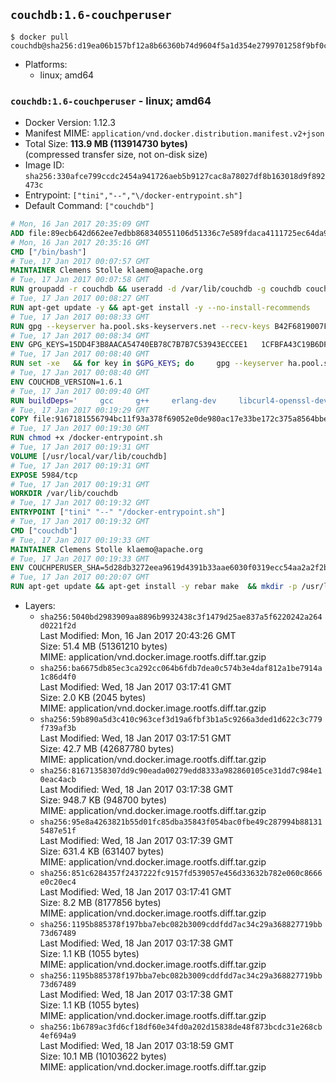 ## `couchdb:1.6-couchperuser`

```console
$ docker pull couchdb@sha256:d19ea06b157bf12a8b66360b74d9604f5a1d354e2799701258f9bf0ca930aa7b
```

-	Platforms:
	-	linux; amd64

### `couchdb:1.6-couchperuser` - linux; amd64

-	Docker Version: 1.12.3
-	Manifest MIME: `application/vnd.docker.distribution.manifest.v2+json`
-	Total Size: **113.9 MB (113914730 bytes)**  
	(compressed transfer size, not on-disk size)
-	Image ID: `sha256:330afce799ccdc2454a941726aeb5b9127cac8a78027df8b163018d9f892473c`
-	Entrypoint: `["tini","--","\/docker-entrypoint.sh"]`
-	Default Command: `["couchdb"]`

```dockerfile
# Mon, 16 Jan 2017 20:35:09 GMT
ADD file:89ecb642d662ee7edbb868340551106d51336c7e589fdaca4111725ec64da957 in / 
# Mon, 16 Jan 2017 20:35:16 GMT
CMD ["/bin/bash"]
# Tue, 17 Jan 2017 00:07:57 GMT
MAINTAINER Clemens Stolle klaemo@apache.org
# Tue, 17 Jan 2017 00:07:58 GMT
RUN groupadd -r couchdb && useradd -d /var/lib/couchdb -g couchdb couchdb
# Tue, 17 Jan 2017 00:08:27 GMT
RUN apt-get update -y && apt-get install -y --no-install-recommends     ca-certificates     curl     erlang-nox     libicu52     libmozjs185-1.0     libnspr4     libnspr4-0d   && rm -rf /var/lib/apt/lists/*
# Tue, 17 Jan 2017 00:08:33 GMT
RUN gpg --keyserver ha.pool.sks-keyservers.net --recv-keys B42F6819007F00F88E364FD4036A9C25BF357DD4   && curl -o /usr/local/bin/gosu -fSL "https://github.com/tianon/gosu/releases/download/1.7/gosu-$(dpkg --print-architecture)"   && curl -o /usr/local/bin/gosu.asc -fSL "https://github.com/tianon/gosu/releases/download/1.7/gosu-$(dpkg --print-architecture).asc"   && gpg --verify /usr/local/bin/gosu.asc   && rm /usr/local/bin/gosu.asc   && chmod +x /usr/local/bin/gosu   && gpg --keyserver ha.pool.sks-keyservers.net --recv-keys 6380DC428747F6C393FEACA59A84159D7001A4E5   && curl -o /usr/local/bin/tini -fSL "https://github.com/krallin/tini/releases/download/v0.9.0/tini"   && curl -o /usr/local/bin/tini.asc -fSL "https://github.com/krallin/tini/releases/download/v0.9.0/tini.asc"   && gpg --verify /usr/local/bin/tini.asc   && rm /usr/local/bin/tini.asc   && chmod +x /usr/local/bin/tini
# Tue, 17 Jan 2017 00:08:34 GMT
ENV GPG_KEYS=15DD4F3B8AACA54740EB78C7B7B7C53943ECCEE1   1CFBFA43C19B6DF4A0CA3934669C02FFDF3CEBA3   25BBBAC113C1BFD5AA594A4C9F96B92930380381   4BFCA2B99BADC6F9F105BEC9C5E32E2D6B065BFB   5D680346FAA3E51B29DBCB681015F68F9DA248BC   7BCCEB868313DDA925DF1805ECA5BCB7BB9656B0   C3F4DFAEAD621E1C94523AEEC376457E61D50B88   D2B17F9DA23C0A10991AF2E3D9EE01E47852AEE4   E0AF0A194D55C84E4A19A801CDB0C0F904F4EE9B
# Tue, 17 Jan 2017 00:08:40 GMT
RUN set -xe   && for key in $GPG_KEYS; do     gpg --keyserver ha.pool.sks-keyservers.net --recv-keys "$key";   done
# Tue, 17 Jan 2017 00:08:40 GMT
ENV COUCHDB_VERSION=1.6.1
# Tue, 17 Jan 2017 00:09:40 GMT
RUN buildDeps='     gcc     g++     erlang-dev     libcurl4-openssl-dev     libicu-dev     libmozjs185-dev     libnspr4-dev     make   '   && apt-get update && apt-get install -y --no-install-recommends $buildDeps   && curl -fSL http://apache.osuosl.org/couchdb/source/$COUCHDB_VERSION/apache-couchdb-$COUCHDB_VERSION.tar.gz -o couchdb.tar.gz   && curl -fSL https://www.apache.org/dist/couchdb/source/$COUCHDB_VERSION/apache-couchdb-$COUCHDB_VERSION.tar.gz.asc -o couchdb.tar.gz.asc   && gpg --verify couchdb.tar.gz.asc   && mkdir -p /usr/src/couchdb   && tar -xzf couchdb.tar.gz -C /usr/src/couchdb --strip-components=1   && cd /usr/src/couchdb   && ./configure --with-js-lib=/usr/lib --with-js-include=/usr/include/mozjs   && make && make install   && apt-get purge -y --auto-remove $buildDeps   && rm -rf /var/lib/apt/lists/* /usr/src/couchdb /couchdb.tar.gz*   && chown -R couchdb:couchdb     /usr/local/lib/couchdb /usr/local/etc/couchdb     /usr/local/var/lib/couchdb /usr/local/var/log/couchdb /usr/local/var/run/couchdb   && chmod -R g+rw     /usr/local/lib/couchdb /usr/local/etc/couchdb     /usr/local/var/lib/couchdb /usr/local/var/log/couchdb /usr/local/var/run/couchdb   && mkdir -p /var/lib/couchdb   && sed -e 's/^bind_address = .*$/bind_address = 0.0.0.0/' -i /usr/local/etc/couchdb/default.ini   && sed -e 's!/usr/local/var/log/couchdb/couch.log$!/dev/null!' -i /usr/local/etc/couchdb/default.ini
# Tue, 17 Jan 2017 00:19:29 GMT
COPY file:9167181556794bc11f93a378f69052e0de980ac17e33be172c375a8564bbe89a in / 
# Tue, 17 Jan 2017 00:19:30 GMT
RUN chmod +x /docker-entrypoint.sh
# Tue, 17 Jan 2017 00:19:31 GMT
VOLUME [/usr/local/var/lib/couchdb]
# Tue, 17 Jan 2017 00:19:31 GMT
EXPOSE 5984/tcp
# Tue, 17 Jan 2017 00:19:31 GMT
WORKDIR /var/lib/couchdb
# Tue, 17 Jan 2017 00:19:32 GMT
ENTRYPOINT ["tini" "--" "/docker-entrypoint.sh"]
# Tue, 17 Jan 2017 00:19:32 GMT
CMD ["couchdb"]
# Tue, 17 Jan 2017 00:19:33 GMT
MAINTAINER Clemens Stolle klaemo@apache.org
# Tue, 17 Jan 2017 00:19:33 GMT
ENV COUCHPERUSER_SHA=5d28db3272eea9619d4391b33aae6030f0319ecc54aa2a2f2b6c6a8d448f03f2
# Tue, 17 Jan 2017 00:20:07 GMT
RUN apt-get update && apt-get install -y rebar make  && mkdir -p /usr/local/lib/couchdb/plugins/couchperuser  && cd /usr/local/lib/couchdb/plugins  && curl -L -o couchperuser.tar.gz https://github.com/etrepum/couchperuser/archive/1.1.0.tar.gz  && echo "$COUCHPERUSER_SHA *couchperuser.tar.gz" | sha256sum -c -  && tar -xzf couchperuser.tar.gz -C couchperuser --strip-components=1  && rm couchperuser.tar.gz  && cd couchperuser  && make  && apt-get purge -y --auto-remove rebar make
```

-	Layers:
	-	`sha256:5040bd2983909aa8896b9932438c3f1479d25ae837a5f6220242a264d0221f2d`  
		Last Modified: Mon, 16 Jan 2017 20:43:26 GMT  
		Size: 51.4 MB (51361210 bytes)  
		MIME: application/vnd.docker.image.rootfs.diff.tar.gzip
	-	`sha256:ba6675db85ec3ca292cc064b6fdb7dea0c574b3e4daf812a1be7914a1c86d4f0`  
		Last Modified: Wed, 18 Jan 2017 03:17:41 GMT  
		Size: 2.0 KB (2045 bytes)  
		MIME: application/vnd.docker.image.rootfs.diff.tar.gzip
	-	`sha256:59b890a5d3c410c963cef3d19a6fbf3b1a5c9266a3ded1d622c3c779f739af3b`  
		Last Modified: Wed, 18 Jan 2017 03:17:51 GMT  
		Size: 42.7 MB (42687780 bytes)  
		MIME: application/vnd.docker.image.rootfs.diff.tar.gzip
	-	`sha256:81671358307dd9c90eada00279edd8333a982860105ce31dd7c984e10eac4acb`  
		Last Modified: Wed, 18 Jan 2017 03:17:38 GMT  
		Size: 948.7 KB (948700 bytes)  
		MIME: application/vnd.docker.image.rootfs.diff.tar.gzip
	-	`sha256:95e8a4263821b55d01fc85dba35843f054bac0fbe49c287994b881315487e51f`  
		Last Modified: Wed, 18 Jan 2017 03:17:39 GMT  
		Size: 631.4 KB (631407 bytes)  
		MIME: application/vnd.docker.image.rootfs.diff.tar.gzip
	-	`sha256:851c6284357f2437222fc9157fd539057e456d33632b782e060c8666e0c20ec4`  
		Last Modified: Wed, 18 Jan 2017 03:17:41 GMT  
		Size: 8.2 MB (8177856 bytes)  
		MIME: application/vnd.docker.image.rootfs.diff.tar.gzip
	-	`sha256:1195b885378f197bba7ebc082b3009cddfdd7ac34c29a368827719bb73d67489`  
		Last Modified: Wed, 18 Jan 2017 03:17:38 GMT  
		Size: 1.1 KB (1055 bytes)  
		MIME: application/vnd.docker.image.rootfs.diff.tar.gzip
	-	`sha256:1195b885378f197bba7ebc082b3009cddfdd7ac34c29a368827719bb73d67489`  
		Last Modified: Wed, 18 Jan 2017 03:17:38 GMT  
		Size: 1.1 KB (1055 bytes)  
		MIME: application/vnd.docker.image.rootfs.diff.tar.gzip
	-	`sha256:1b6789ac3fd6cf18df60e34fd0a202d15838de48f873bcdc31e268cb4ef694a9`  
		Last Modified: Wed, 18 Jan 2017 03:18:59 GMT  
		Size: 10.1 MB (10103622 bytes)  
		MIME: application/vnd.docker.image.rootfs.diff.tar.gzip

